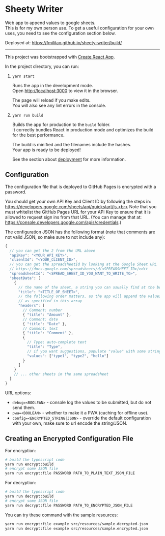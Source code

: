 # Sheety Writer

Web app to append values to google sheets.<br>
This is for my own person use. To get a useful configuration for your own uses, you need to see the configuration section below.

Deployed at:
https://fmilitao.github.io/sheety-writer/build/

---

This project was bootstrapped with [Create React App](https://github.com/facebook/create-react-app).

In the project directory, you can run:

1. `yarn start`

   Runs the app in the development mode.<br>
   Open [http://localhost:3000](http://localhost:3000) to view it in the browser.

   The page will reload if you make edits.<br>
   You will also see any lint errors in the console.

2. `yarn run build`

   Builds the app for production to the `build` folder.<br>
   It correctly bundles React in production mode and optimizes the build for the best performance.

   The build is minified and the filenames include the hashes.<br>
   Your app is ready to be deployed!

   See the section about [deployment](https://facebook.github.io/create-react-app/docs/deployment) for more information.

<!--
## Learn More

You can learn more in the [Create React App documentation](https://facebook.github.io/create-react-app/docs/getting-started).

To learn React, check out the [React documentation](https://reactjs.org/).
-->

## Configuration

The configuration file that is deployed to GitHub Pages is encrypted with a password.

You should get your own API Key and Client ID by following the steps in:
https://developers.google.com/sheets/api/quickstart/js.<br>
Note that you must whitelist the GitHub Pages URL for your API Key to ensure that it is allowed to request sign ins from that URL.
(You can manage that at: https://console.developers.google.com/apis/credentials.)

The configuration JSON has the following format (note that comments are not valid JSON, so make sure to not include any):

```js
{
  // you can get the 2 from the URL above
  "apiKey": "<YOUR_API_KEY>",
  "clientId": "<YOUR_CLIENT_ID>",
  // you can get the spreadsheetId by looking at the Google Sheet URL
  // https://docs.google.com/spreadsheets/d/<SPREADSHEET_ID>/edit
  "spreadsheetId": "<SPREAD_SHEET_ID_YOU_WANT_TO_WRITE_TO>",
  "sheetData": [
    {
      // the name of the sheet, a string you can usually find at the bottom of the Google Sheet page
      "title": "<TITLE_OF_SHEET>",
      // the following order matters, as the app will append the values in the same order
      // as specified in this array
      "headers": [
        // Comment: number
        { "title": "Amount" },
        // Comment: date
        { "title": "Date" },
        // Comment: text
        { "title": "Comment" },
        {
          // Type: auto-complete text
          "title": "Type",
          // if you want suggestions, populate "value" with some strings
          "values": ["type1", "type2", "hello"]
        }
      ]
    }
    // ... other sheets in the same spreadsheet
  ]
}
```

URL options:

- `debug=<BOOLEAN>` - console log the values to be submitted, but do not send them.
- `pwa=<BOOLEAN>` - whether to make it a PWA (caching for offline use).
- `config=<ENCRYPTED_STRING|JSON>` - override the default configuration with your own, make sure to url encode the string/JSON.

## Creating an Encrypted Configuration File

For encryption:

```bash
# build the typescript code
yarn run encrypt:build
# encrypt some JSON file
yarn run encrypt:file PASSWORD PATH_TO_PLAIN_TEXT_JSON_FILE
```

For decryption:

```bash
# build the typescript code
yarn run decrypt:build
# encrypt some JSON file
yarn run decrypt:file PASSWORD PATH_TO_ENCRYPTED_JSON_FILE
```

You can try these command with the sample resources:

```bash
yarn run encrypt:file example src/resources/sample.decrypted.json
yarn run decrypt:file example src/resources/sample.encrypted.json
```
